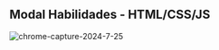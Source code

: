 ## Modal Habilidades - HTML/CSS/JS

![chrome-capture-2024-7-25](https://github.com/user-attachments/assets/9d753248-6701-46f8-a91e-24fd0fa532f6)
